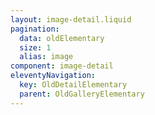 ```yaml
---
layout: image-detail.liquid
pagination:
  data: oldElementary
  size: 1
  alias: image
component: image-detail
eleventyNavigation:
  key: OldDetailElementary
  parent: OldGalleryElementary
---
```

